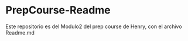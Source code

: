 # PrepCourse-Readme
Este repositorio es del Modulo2 del prep course de Henry, con el archivo Readme.md
